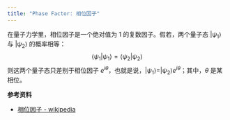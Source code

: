 ```yaml
---
title: "Phase Factor: 相位因子"
---
```


在量子力学里，相位因子是一个绝对值为 1 的复数因子。假若，两个量子态 $|\psi _{1} \rangle$ 与 $|\psi _{2} \rangle$ 的概率相等：
$$
\langle \psi _{1}|\psi _{1}\rangle =\langle \psi _{2}|\psi _{2}\rangle  
$$
则这两个量子态只差别于相位因子 $e^{i\theta }$，也就是说，$|\psi _{1}\rangle =|\psi _{2}\rangle e^{i\theta }$；其中，$\theta$ 是某相位。

**参考资料**
- [相位因子 - wikipedia](https://zh.wikipedia.org/wiki/%E7%9B%B8%E4%BD%8D%E5%9B%A0%E5%AD%90)